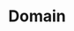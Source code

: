 # Domain
<!-- YAML
changes:
  - version: REPLACEME
    pr-url: https://github.com/nodejs/node/pull/REPLACEME
    description: Any `Promise`s created in VM contexts no longer have a
                 `.domain` property. Their handlers are still executed in the
                 proper domain, however, and `Promise`s created in the main
                 context still possess a `.domain` property.
